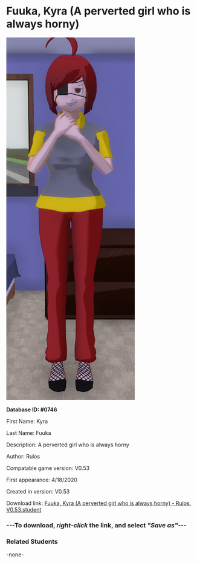# Fuuka, Kyra (A perverted girl who is always horny)

<img src="../../Files/Images/Fuuka, Kyra (A perverted girl who is always horny).png" title="Fuuka, Kyra (A perverted girl who is always horny) - Rulos, V0.53">

**Database ID: #0746**

First Name: Kyra

Last Name: Fuuka

Description: A perverted girl who is always horny

Author: Rulos

Compatable game version: V0.53

First appearance: 4/18/2020

Created in version: V0.53

Download link: <a href="https://raw.githubusercontent.com/Arbiter1223/Daigaku-Gurashi-Custom-Students/master/Files/Student%20Files/Fuuka%2C%20Kyra%20(A%20perverted%20girl%20who%20is%20always%20horny)%20-%20Rulos%2C%20V0.53.student">Fuuka, Kyra (A perverted girl who is always horny) - Rulos, V0.53.student</a>

### ---**To download, _right-click_ the link, and select _"Save as"_**---

### Related Students

-none-
